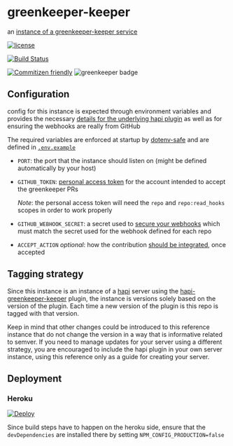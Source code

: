 # greenkeeper-keeper

an [instance of a greenkeeper-keeper service](https://github.com/greenkeeper-keeper/meta#instance-deployment-options)

[![license](https://img.shields.io/github/license/trevtrich/greenkeeper-keeper.svg)](LICENSE)

[![Build Status](https://img.shields.io/travis/trevtrich/greenkeeper-keeper.svg?style=flat&branch=master)](https://travis-ci.org/trevtrich/greenkeeper-keeper)

[![Commitizen friendly](https://img.shields.io/badge/commitizen-friendly-brightgreen.svg)](http://commitizen.github.io/cz-cli/)
![greenkeeper badge](https://badges.greenkeeper.io/trevtrich/greenkeeper-keeper.svg)

## Configuration

config for this instance is expected through environment variables and
provides the necessary [details for the underlying hapi plugin](https://github.com/greenkeeper-keeper/hapi-greenkeeper-keeper#configuration)
as well as for ensuring the webhooks are really from GitHub

The required variables are enforced at startup by [dotenv-safe](https://github.com/rolodato/dotenv-safe)
and are defined in [`.env.example`](./.env.example)

* `PORT`: the port that the instance should listen on (might be defined
  automatically by your host)
* `GITHUB_TOKEN`: [personal access token](https://help.github.com/articles/creating-an-access-token-for-command-line-use/)
  for the account intended to accept the greenkeeper PRs

  _Note_: the personal access token will need the `repo` and `repo:read_hooks`
  scopes in order to work properly
* `GITHUB_WEBHOOK_SECRET`: a secret used to [secure your webhooks](https://developer.github.com/webhooks/securing/)
  which must match the secret used for the webhook defined for each repo
* `ACCEPT_ACTION` _optional_: how the contribution [should be integrated](https://github.com/greenkeeper-keeper/hapi-greenkeeper-keeper#configuration),
  once accepted

## Tagging strategy

Since this instance is an instance of a [hapi](https://hapijs.com/)
server using the [hapi-greenkeeper-keeper](https://github.com/greenkeeper-keeper/hapi-greenkeeper-keeper)
plugin, the instance is versions solely based on the version of the plugin. Each
time a new version of the plugin is this repo is tagged with that version.

Keep in mind that other changes could be introduced to this reference instance
that do not change the version in a way that is informative related to semver.
If you need to manage updates for your server using a different strategy, you
are encouraged to include the hapi plugin in your own server instance, using
this reference only as a guide for creating your server.

## Deployment

### Heroku

[![Deploy](https://www.herokucdn.com/deploy/button.svg)](https://heroku.com/deploy)

Since build steps have to happen on the heroku side, ensure that the `devDependencies`
are installed there by setting `NPM_CONFIG_PRODUCTION=false`
